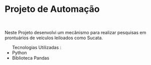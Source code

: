 <h1>Projeto de Automação</h1>
<br>
<p>Neste Projeto desenvolvi um mecânismo para realizar pesquisas em prontuários de veículos leiloados como Sucata.</p>

<Ul>Tecnologias Utilizadas :
<li>Python</li>
<li>Biblioteca Pandas</li>
</Ul>

